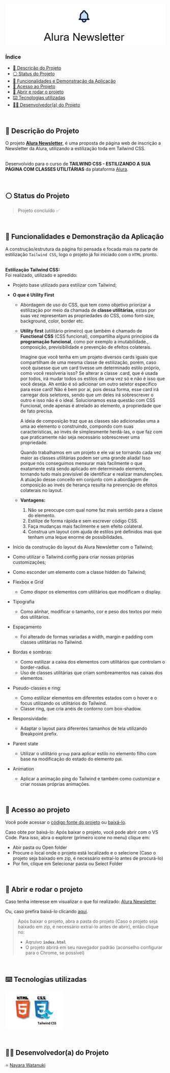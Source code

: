 <h1 align="center">
  <img alt="Alura Newsletter" src="https://raw.githubusercontent.com/nayarawatanuki/tailwind-css__alura-newsletter/main/img/readme/Alura-newsletter__cover.png#vitrinedev"/>
</h1>

### Índice

* [:pencil: Descrição do Projeto](#pencil-descrição-do-projeto)
* [:white_circle: Status do Projeto](#white_circle-status-do-projeto)
* [:hammer: Funcionalidades e Demonstração da Aplicação](#hammer-funcionalidades-e-demonstração-da-aplicação)
* [:open_file_folder: Acesso ao Projeto](#open_file_folder-acesso-ao-projeto)
* [:rocket: Abrir e rodar o projeto](#rocket-abrir-e-rodar-o-projeto)
* [:keyboard: Tecnologias utilizadas](#keyboard-tecnologias-utilizadas)
* [:woman_technologist: Desenvolvedor(a) do Projeto](#woman_technologist-desenvolvedora-do-projeto)

</br>

## :pencil: Descrição do Projeto
O projeto **[Alura Newsletter](https://nayarawatanuki.github.io/tailwind-css__alura-newsletter/)**, é uma proposta de página web de inscrição a Newsletter da Alura, utilizando a estilização toda em Tailwind CSS. 

</br>Desenvolvido para o curso de **TAILWIND CSS - ESTILIZANDO A SUA PÁGINA COM CLASSES UTILITÁRIAS** da plataforma [Alura](https://www.alura.com.br/).

</br>

## :white_circle: Status do Projeto
> Projeto concluído :white_check_mark:

</br>

## :hammer: Funcionalidades e Demonstração da Aplicação
A construção/estrutura da página foi pensada e focada mais na parte de estilização `Tailwind CSS`, logo o projeto já foi iniciado com o `HTML` pronto. 
</br></br>

**Estilização Tailwind CSS:**</br>
Foi realizado, utilizado e apredido: 
- Projeto base utilizado para estilizar com Tailwind;

- **O que é Utility First**
  - Abordagem de uso do CSS, que tem como objetivo priorizar a estilização por meio da chamada de 
  **classe utilitárias**, estas por suas vez representam as propriedades do CSS, como font-size, background, color, border etc.
  - **Utility first** (utilitário primeiro) que também é chamado de 
  **Functional CSS** (CSS funcional), compartilha alguns princípios da **programação funcional**, 
  como por exemplo a imutabilidade., composição, previsibilidade e prevenção de efeitos colaterais.
    </br>
    
    Imagine que você tenha em um projeto diversos cards iguais que compartilham de uma mesma classe de estilização, porém, caso você quisesse que um card tivesse um determinado estilo próprio, como você resolveria isso? Se alterar a classe .card, que é usada por todos, irá mudar todos os estilos de uma vez só e não é isso que você deseja. Ah então é só adicionar um outro seletor específico para esse card! Não é bem por aí, pois dessa forma, esse card irá carregar dois seletores, sendo que um deles irá sobrescrever o outro e isso não é o ideal. Solucionamos essa questão com CSS Funcional, onde apenas é atrelado ao elemento, a propriedade que de fato precisa.
    </br>
    
    A ideia de composição traz que as classes são adicionadas uma a uma ao elemento o construindo, compondo com suas características, ao invés de simplesmente herdá-las, o que faz com que praticamente não seja necessário sobrescrever uma propriedade.
    </br>
    
    Quando trabalhamos em um projeto e ele vai se tornando cada vez maior as classes utilitárias podem ser uma grande aliada! Isso porque nós conseguimos mensurar mais facilmente o que exatamente está sendo aplicado em determinado elemento, tornando tudo mais previsível de identificar e realizar manutenções. A atuação desse conceito em conjunto com a abordagem de composição ao invés de herança resulta na prevenção de efeitos colaterais no layout.

  - **Vantagens:**
    1. Não se preocupe com qual nome faz mais sentido para a classe do elemento.
    2. Estilize de forma rápida e sem escrever código CSS.
    3. Faça mudanças mais facilmente e sem efeito colateral.
    4. Construa um layout com ajuda de estilos pré definidos mas que tenham uma leque enorme de possibilidades.

- Início da construção do layout da Alura Newsletter com o Tailwind;
- Como utilizar o Tailwind.config para criar nossas próprias customizações;
- Como esconder um elemento com a classe hidden do Tailwind;

- Flexbox e Grid
  - Como dispor os elementos com utilitários que modificam o display.

- Tipografia
  - Como alinhar, modificar o tamanho, cor e peso dos textos por meio dos utilitários.

- Espaçamento
  - Foi alterado de formas variadas a width, margin e padding com classes utilitárias no Tailwind.
  
- Bordas e sombras:
  - Como estilizar a caixa dos elementos com utilitários que controlam o border-radius.
  - Uso de classes utilitárias que criam sombreamentos nas caixas dos elementos.

- Pseudo-classes e ring:
  - Como estilizar elementos em diferentes estados com o hover e o focus utilizando os utilitários do Tailwind.
  - Classe ring, que cria anéis de contorno com box-shadow.

- Responsividade:
  - Adaptar o layout para diferentes tamanhos de tela utilizando Breakpoint prefix.
  
- Parent state
  - Utilizar o utilitário `group` para aplicar estilo no elemento filho com base na modificação do estado do elemento pai.

- Animation
  - Aplicar a animação ping do Tailwind e também como customizar e criar nossas próprias animações.

</br>

## :open_file_folder: Acesso ao projeto
Você pode acessar o [código fonte do projeto](https://github.com/nayarawatanuki/tailwind-css__alura-newsletter) ou 
[baixá-lo](https://github.com/nayarawatanuki/tailwind-css__alura-newsletter/archive/refs/heads/main.zip).

Caso obte por baixá-lo: 
Após baixar o projeto, você pode abrir com o VS Code. Para isso, abra o explorer (primeiro icone no menu) clique em:
- Abir pasta ou Open folder
- Procure o local onde o projeto está localizado e o selecione (Caso o projeto seja baixado em zip, é necessário extraí-lo antes de procurá-lo)
- Por fim, clique em Selecionar pasta ou Select Folder

</br>

## :rocket: Abrir e rodar o projeto
Caso tenha interesse em visualizar o que foi realizado: [Alura Newsletter](https://nayarawatanuki.github.io/tailwind-css__alura-newsletter/) 

Ou, caso prefira baixá-lo clicando [aqui](https://github.com/nayarawatanuki/tailwind-css__alura-newsletter/archive/refs/heads/main.zip).

> Após baixar o projeto, abra a pasta do projeto (Caso o projeto seja baixado em zip, é necessário extraí-lo antes de abrir), então clique no:
> - Aqruivo **``index.html``**
> - O projeto abrirá em seu navegador padrão (aconselho configurar para o Chrome, se possível)

</br>

## :keyboard: Tecnologias utilizadas
![HTML + CSS + Tailwind](https://raw.githubusercontent.com/nayarawatanuki/tailwind-css__alura-newsletter/main/img/readme/html-css-tailwind.png)</br>

</br>

## :woman_technologist: Desenvolvedor(a) do Projeto
:star: [Nayara Watanuki](https://github.com/nayarawatanuki)
